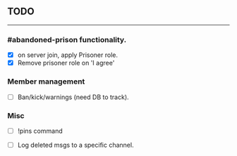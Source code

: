 ## TODO

---

### #abandoned-prison functionality.

-   [x] on server join, apply Prisoner role.
-   [x] Remove prisoner role on 'I agree'

### Member management

-   [ ] Ban/kick/warnings (need DB to track).

### Misc

-   [ ] !pins command

-   [ ] Log deleted msgs to a specific channel.
